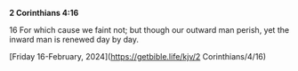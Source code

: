**2 Corinthians 4:16**

16 For which cause we faint not; but though our outward man perish, yet the inward man is renewed day by day.

[Friday 16-February, 2024](https://getbible.life/kjv/2 Corinthians/4/16)
